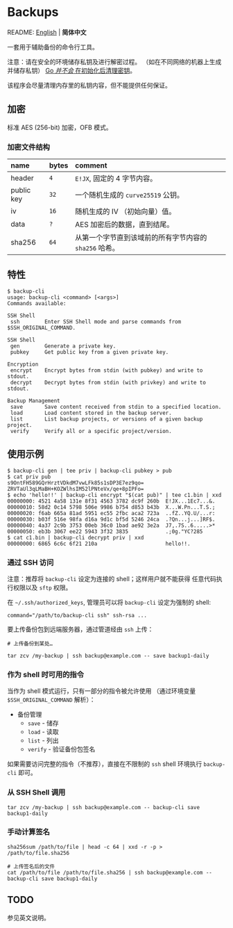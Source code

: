 Backups
=======

README: [English][README_EN] | **简体中文**

一套用于辅助备份的命令行工具。

注意：请在安全的环境储存私钥及进行解密过程。
     （如在不同网络的机器上生成并储存私钥）
     [Go _并不会_ 在初始化后清理密钥][21865]。

该程序会尽量清理内存里的私钥内容，但不能提供任何保证。

## 加密

标准 AES (256-bit) 加密，OFB 模式。

### 加密文件结构

| name       | bytes | comment                                      |
| :--------- | :---- | :------------------------------------------- |
| header     |  `4`  | `E!JX`, 固定的 4 字节内容。                     |
| public key |  `32` | 一个随机生成的 `curve25519` 公钥。               |
| iv         |  `16` | 随机生成的 IV （初始向量）值。                    |
| data       |  `?`  | AES 加密后的数据，直到结尾。                      |
| sha256     |  `64` | 从第一个字节直到该域前的所有字节内容的 `sha256` 哈希。|

## 特性

```
$ backup-cli
usage: backup-cli <command> [<args>]
Commands available: 

SSH Shell
 ssh        Enter SSH Shell mode and parse commands from $SSH_ORIGINAL_COMMAND.

SSH Shell
 gen        Generate a private key.
 pubkey     Get public key from a given private key.

Encryption
 encrypt    Encrypt bytes from stdin (with pubkey) and write to stdout.
 decrypt    Decrypt bytes from stdin (with privkey) and write to stdout.

Backup Management
 save       Save content received from stdin to a specified location.
 load       Load content stored in the backup server.
 list       List backup projects, or versions of a given backup project.
 verify     Verify all or a specific project/version.
```

## 使用示例

```
$ backup-cli gen | tee priv | backup-cli pubkey > pub
$ cat priv pub
s9OntFH589GQrHrztVDkdM7vwLFk85s1sDP3E7ez9qo=
ZRVTaUl3qLMaBH+KOZWlhsIM52lPNteVx/qe+8pIPFo=
$ echo 'hello!!' | backup-cli encrypt "$(cat pub)" | tee c1.bin | xxd
00000000: 4521 4a58 131e 8f31 4563 3782 dc9f 260b  E!JX...1Ec7...&.
00000010: 58d2 0c14 5798 506e 9986 b754 d853 b43b  X...W.Pn...T.S.;
00000020: f6ab 665a 81ad 5951 ec55 2fbc aca2 723a  ..fZ..YQ.U/...r:
00000030: b03f 516e 98fa d16a 9d1c bf5d 5246 24ca  .?Qn...j...]RF$.
00000040: 4a37 2c9b 3753 00eb 36c0 1bad ae92 3e2a  J7,.7S..6.....>*
00000050: eb3b 3067 ee22 5943 3f32 3835            .;0g."YC?285
$ cat c1.bin | backup-cli decrypt priv | xxd
00000000: 6865 6c6c 6f21 210a                      hello!!.
```

### 通过 SSH 访问

注意：推荐将 `backup-cli` 设定为连接的 shell；这样用户就不能获得
  任意代码执行权限以及 `sftp` 权限。

在 `~/.ssh/authorized_keys`, 管理员可以将 `backup-cli` 设定为强制的 shell:

```text
command="/path/to/backup-cli ssh" ssh-rsa ...
```

要上传备份包到远端服务器，通过管道经由 `ssh` 上传： 

```shell script
# 上传备份到某处…

tar zcv /my-backup | ssh backup@example.com -- save backup1-daily
```

### 作为 shell 时可用的指令

当作为 shell 模式运行，只有一部分的指令被允许使用
  （通过环境变量 `$SSH_ORIGINAL_COMMAND` 解析）：

* 备份管理
  * `save` - 储存
  * `load` - 读取
  * `list` - 列出
  * `verify` - 验证备份包签名

如果需要访问完整的指令（不推荐），直接在不限制的 `ssh` shell
  环境执行 `backup-cli` 即可。

### 从 SSH Shell 调用

```shell script
tar zcv /my-backup | ssh backup@example.com -- backup-cli save backup1-daily
```

### 手动计算签名

```shell script
sha256sum /path/to/file | head -c 64 | xxd -r -p > /path/to/file.sha256

# 上传签名后的文件
cat /path/to/file /path/to/file.sha256 | ssh backup@example.com -- backup-cli save backup1-daily
```

## TODO

参见英文说明。


[21865]: https://github.com/golang/go/issues/21865
[README_EN]: https://github.com/jixunmoe-go/backups/blob/master/README.MD
[README_CN]: https://github.com/jixunmoe-go/backups/blob/master/README.zh-CN.MD

